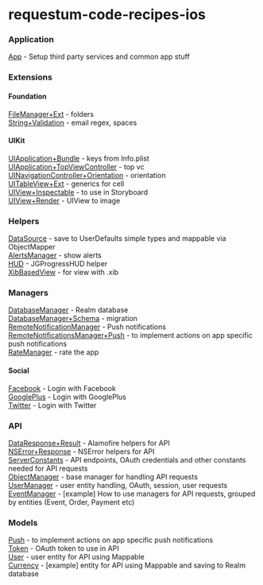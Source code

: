 # requestum-code-recipes-ios

### Application
[App](Application/App.swift) - Setup third party services and common app stuff
<br>

### Extensions

#### Foundation

[FileManager+Ext](Extensions/Foundation/FileManager+Ext.swift) - folders
<br>
[String+Validation](Extensions/Foundation/String+Validation.swift) - email regex, spaces
<br>

#### UIKit
[UIApplication+Bundle](Extensions/UIKit/UIApplication+Bundle.swift) - keys from Info.plist
<br>
[UIApplication+TopViewController](Extensions/UIKit/UIApplication+TopViewController.swift) - top vc
<br>
[UINavigationController+Orientation](Extensions/UIKit/UINavigationController+Orientation.swift) - orientation
<br>
[UITableView+Ext](Extensions/UIKit/UITableView+Ext.swift) - generics for cell
<br>
[UIView+Inspectable](Extensions/UIKit/UIView+Inspectable.swift) - to use in Storyboard
<br>
[UIView+Render](Extensions/UIKit/UIView+Render.swift) - UIView to image
<br>

### Helpers
[DataSource](Helpers/DataSource.swift) - save to UserDefaults simple types and mappable via ObjectMapper
<br>
[AlertsManager](Helpers/AlertsManager.swift) - show alerts
<br>
[HUD](Helpers/HUD.swift) - JGProgressHUD helper
<br>
[XibBasedView](Helpers/XibBasedView.swift) - for view with .xib
<br>

### Managers

[DatabaseManager](Managers/DatabaseManager.swift) - Realm database
<br>
[DatabaseManager+Schema](Managers/DatabaseManager+Schema.swift) - migration
<br>
[RemoteNotificationManager](Managers/RemoteNotificationManager.swift) - Push notifications
<br>
[RemoteNotificationsManager+Push](Managers/RemoteNotificationsManager+Push.swift) - to implement actions on app specific push notifications
<br>
[RateManager](Managers/RateManager.swift) - rate the app
<br>

#### Social

[Facebook](Managers/SocialNetworks/Facebook.swift) - Login with Facebook
<br>
[GooglePlus](Managers/SocialNetworks/GooglePlus.swift) - Login with GooglePlus
<br>
[Twitter](Managers/SocialNetworks/Twitter.swift) - Login with Twitter
<br>

### API
[DataResponse+Result](Extensions/Network/DataResponse+Result.swift) - Alamofire helpers for API
<br>
[NSError+Response](Extensions/Network/NSError+Response.swift) - NSError helpers for API
<br>
[ServerConstants](Managers/Server/ServerConstants.swift) - API endpoints, OAuth credentials and other constants needed for API requests
<br>
[ObjectManager](Managers/Server/ObjectManager.swift) - base manager for handling API requests
<br>
[UserManager](Managers/Server/UserManager.swift) - user entity handling, OAuth, session, user requests
<br>
[EventManager](Managers/Server/EventManager.swift) - [example] How to use managers for API requests, grouped by entities (Event, Order, Payment etc)
<br>

### Models

[Push](Models/Push.swift) - to implement actions on app specific push notifications
<br>
[Token](Models/Token.swift) - OAuth token to use in API
<br>
[User](Models/User.swift) - user entity for API using Mappable
<br>
[Currency](Models/Currency.swift) - [example] entity for API using Mappable and saving to Realm database
<br>
